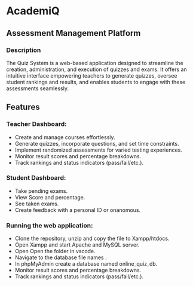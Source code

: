 <h1>AcademiQ</h1> 
<h2>Assessment Management Platform</h2>

<h3>Description</h3>
<p>The Quiz System is a web-based application designed to streamline the creation, administration, and execution of quizzes and exams. It offers an intuitive interface empowering teachers to generate quizzes, oversee student rankings and results, and enables students to engage with these assessments seamlessly.</p>

<h2>Features</h2>

<h3>Teacher Dashboard:</h3>
<ul>
  <li>Create and manage courses effortlessly.</li>
  <li>Generate quizzes, incorporate questions, and set time constraints.</li>
  <li>Implement randomized assessments for varied testing experiences.</li>
  <li>Monitor result scores and percentage breakdowns.</li>
  <li>Track rankings and status indicators (pass/fail/etc.).</li>
</ul>

<h3>Student Dashboard:</h3>
<ul>
  <li>Take pending exams.</li>
  <li>View Score and percentage.</li>
  <li>See taken exams.</li>
  <li>Create feedback with a personal ID or onanomous.</li>
</ul>

<h3>Running the web application:</h3>
<ul>
  <li>Clone the repository, unzip and copy the file to Xampp/htdocs.</li>
  <li>Open Xampp and start Apache and MySQL server.</li>
  <li>Open Open the folder in vscode.</li>
  <li>Navigate to the database file names .</li>
  <li>In phpMyAdmin create a database named online_quiz_db.</li>
  <li>Monitor result scores and percentage breakdowns.</li>
  <li>Track rankings and status indicators (pass/fail/etc.).</li>
</ul>

